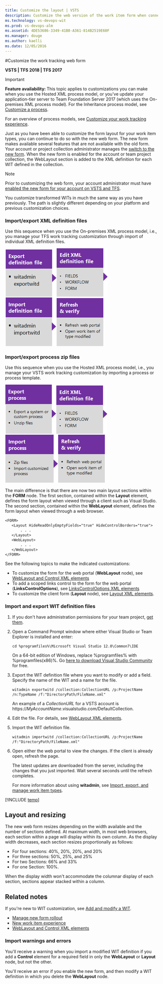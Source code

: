 ```yaml
---
title: Customize the layout | VSTS 
description: Customize the web version of the work item form when connecting to a team project hosted on Visual Studio Team Services (VSTS)    
ms.technology: vs-devops-wit
ms.prod: vs-devops-alm
ms.assetid: 4DE53686-3349-41B8-A361-814B2519E60F
ms.manager: douge
ms.author: kaelli
ms.date: 12/05/2016  
---
```


#Customize the work tracking web form  


<b>VSTS | TFS 2018 | TFS 2017</b>  

>[!IMPORTANT]  
><b>Feature availability: </b>This topic applies to customizations you can make when you use the Hosted XML process model, or you've update your application-tier server to Team Foundation Server 2017 (which uses the On-premises XML process model). For the Inheritance process model, see [Customize a process](../process/customize-process.md). 
>
>For an overview of process models, see [Customize your work tracking experience](../customize/customize-work.md). 

Just as you have been able to customize the form layout for your work item types, you can continue to do so with the new web form. The new form makes available several features that are not available with the old form.  Your account or project collection administrator manages the [switch to the new form](manage-new-form-rollout.md). When the new form is enabled for the account or team project collection, the WebLayout section is added to the XML definition for each WIT defined in the collection.  
 

>[!NOTE]  
>Prior to customizing the web form, your account administrator must have [enabled the new form for your account on VSTS and TFS](manage-new-form-rollout.md). 


You customize transformed WITs in much the same way as you have previously.  The path is slightly different depending on your platform and previous customization choices. 

### Import/export XML definition files 

Use this sequence when you use the On-premises XML process model, i.e., you manage your TFS work tracking customization  through import of individual XML definition files. 

[![Export WIT definition file](_img/cust-wit-form-export-def-file.png)](#witadmin)[![Edit XML definition file](_img/cust-wit-form-edit-def-file.png)](../reference/weblayout-xml-elements.md)[![Import WIT definition file](_img/cust-wit-form-import-def-file.png)](#witadmin)![Refresh and verify changes](_img/cust-wit-form-refresh-verify.png)  

### Import/export process zip files 
Use this sequence when you use the Hosted XML process model, i.e., you manage your VSTS work tracking customization by importing a process or process template. 

[![Export process](_img/cust-wit-form-export-process.png)](../import-process/import-process.md#export-process)[![Edit XML definition file(s)](_img/cust-wit-form-edit-def-file.png)](../reference/weblayout-xml-elements.md)[![Import process](_img/cust-wit-form-import-process.png)](../import-process/import-process.md)![Refresh and verify changes](_img/cust-wit-form-refresh-verify.png)  


The main difference is that there are now two main layout sections within the **FORM** node. The first section, contained within the **Layout** element, defines the form layout when viewed through a client such as Visual Studio. The second section, contained within the **WebLayout** element, defines the form layout when viewed through a web browser. 

```
<FORM>
   <Layout HideReadOnlyEmptyFields="true" HideControlBorders="true">
       . . .  
   </Layout>
   <WebLayout>
       . . .  
   </WebLayout>
</FORM>
```

See the following topics to make the indicated customizations: 
 
- To customize the form for the web portal (**WebLayout** node), see [WebLayout and Control XML elements](../reference/weblayout-xml-elements.md)
- To add a scoped links control to the form for the web portal (**LinksControlOptions**), see [LinksControlOptions XML elements](../reference/linkscontroloptions-xml-elements.md)
- To customize the client form (**Layout** node), see [Layout XML elements](../reference/layout-xml-element-reference.md).


<a id="witadmin">  </a>  
### Import and export WIT definition files 

1.  If you don't have administration permissions for your team project, [get them](../../security/set-project-collection-level-permissions.md).  

2.  Open a Command Prompt window where either Visual Studio or Team Explorer is installed and enter:  

        cd %programfiles%\Microsoft Visual Studio 12.0\Common7\IDE  

    On a 64-bit edition of Windows, replace %programfiles% with %programfiles(x86)%. Go [here to download Visual Studio Community](https://go.microsoft.com/fwlink/?LinkId=691978&clcid=0x409) for free.  

3.  Export the WIT definition file where you want to modify or add a field. Specify the name of the WIT and a name for the file.  

        witadmin exportwitd /collection:CollectionURL /p:ProjectName /n:TypeName /f:"DirectoryPath/FileName.xml"  

    An example of a *CollectionURL* for a VSTS account is https://*MyAccountName*.visualstudio.com/DefaultCollection.

4.  Edit the file. For details, see [WebLayout XML elements](../reference/weblayout-xml-elements.md).  

5.  Import the WIT definition file.  

        witadmin importwitd /collection:CollectionURL /p:ProjectName /f:"DirectoryPath/FileName.xml"  

6.  Open either the web portal to view the changes. If the client is already open, refresh the page. 

    The latest updates are downloaded from the server, including the changes that you just imported. Wait several seconds until the refresh completes.

    For more information about using **witadmin**, see [Import, export, and manage work item types](../reference/witadmin/witadmin-import-export-manage-wits.md).

[!INCLUDE [temp](../_shared/process-editor.md)]  

<a id="resizing">  </a>  
## Layout and resizing 

The new web form resizes depending on the width available and the number of sections defined. At maximum width, in most web browsers, each section within a page will display within its own column. As the display width decreases, each section resizes proportionally as follows: 

- For four sections: 40%, 20%, 20%, and 20%  
- For three sections: 50%, 25%, and 25%  
- For two Sections: 66% and 33%  
- For one Section: 100%.  


When the display width won't accommodate the columnar display of each section, sections appear stacked within a column. 


## Related notes  

If you're new to WIT customization, see [Add and modify a WIT](add-modify-wit.md). 

- [Manage new form rollout](manage-new-form-rollout.md)
- [New work item experience](../process/new-work-item-experience.md)
- [WebLayout and Control XML elements](../reference/weblayout-xml-elements.md)


### Import warnings and errors

You'll receive a warning when you import a modified WIT definition if you add a **Control** element for a required field in only the **WebLayout** or **Layout** node, but not the other. 

You'll receive an error if you enable the new form, and then modify a WIT definition in which you delete the **WebLayout** node.  

<!---
### Extensibility  

TBD


 (VSTS) or http://MyServer:8080/tfs/TeamProjectCollectionName (TFS)   
--> 